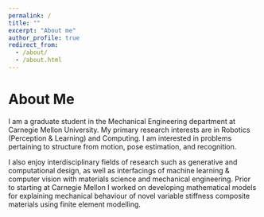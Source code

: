 ```yaml
---
permalink: /
title: ""
excerpt: "About me"
author_profile: true
redirect_from: 
  - /about/
  - /about.html
---
```


About Me
======
I am a graduate student in the Mechanical Engineering department at Carnegie Mellon University. My primary research interests are in Robotics (Perception & Learning) and Computing. I am interested in problems pertaining to structure from motion, pose estimation, and recognition.

I also enjoy interdisciplinary fields of research such as generative and computational design, as well as interfacings of machine learning & computer vision with materials science and mechanical engineering. Prior to starting at Carnegie Mellon I worked on developing mathematical models for explaining mechanical behaviour of novel variable stiffness composite materials using finite element modelling. 
